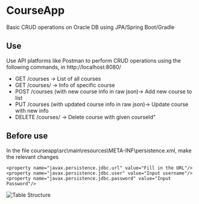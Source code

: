 # CourseApp
Basic CRUD operations on Oracle DB using JPA/Spring Boot/Gradle

## Use
Use API platforms like Postman to perform CRUD operations using the following commands, in http://localhost:8080/
- GET /courses -> List of all courses
- GET /courses/<courseId> -> Info of specific course
- POST /courses (with new course info in raw json)-> Add new course to list
- PUT /courses (with updated course info in raw json)-> Update course with new info
- DELETE /courses/<courseId> -> Delete course with given courseId"

## Before use
In the file courseapp\src\main\resources\META-INF\persistence.xml, make the relevant changes
  ```
  <property name="javax.persistence.jdbc.url" value="Fill in the URL"/>
  <property name="javax.persistence.jdbc.user" value="Input username"/>
  <property name="javax.persistence.jdbc.password" value="Input Password"/>
```
![Table Structure](https://github.com/showman_sharma/courseapp/blob/master/tableStructure.png?raw=true)
